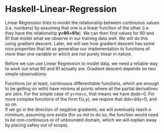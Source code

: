 # Haskell-Linear-Regression

Linear Regression tries to model the relationship between continuous values (i.e. numbers) by assuming that one is a linear function of the other (i.e. they have the relationship <b>y=θ0+θ1x</b>). We can then find values for θ0 and θ1 that model what we observe in our training data well. We will do this using gradient descent. Later, we will see how gradient descent has some nice properties that let us generalise our implementation to functions of more than one variable or which are not purely linear in nature.<br>

Before we can use Linear Regression to model data, we need a reliable way to work out what θ0 and θ1 actually are. Gradient descent depends on two simple observations:<br>

Functions (or at least, continuous differentiable functions, which are enough to be getting on with) have minima at points where all the partial derivatives are zero. For the simple case of y=mx+c, that means we have dydx=0. For more complex functions of the form f(x,y), we require that ddx=ddy=0, and so on.<br>
If we go in the direction of negative gradients, we will eventually reach a minimum, assuming one exists (for us not to do so, the function would need to be non-continuous or of unbounded domain, which we will explain away by placing safely out of scope).
